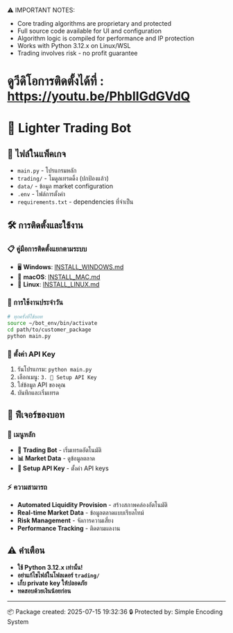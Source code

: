 ⚠️ IMPORTANT NOTES:
- Core trading algorithms are proprietary and protected
- Full source code available for UI and configuration
- Algorithm logic is compiled for performance and IP protection
- Works with Python 3.12.x on Linux/WSL
- Trading involves risk - no profit guarantee

# ดูวีดิโอการติดตั้งได้ที่ : https://youtu.be/PhbIIGdGVdQ
# 🚀 Lighter Trading Bot

## 📁 ไฟล์ในแพ็คเกจ
- `main.py` - โปรแกรมหลัก
- `trading/` - โมดูลเทรดดิ้ง (ปกป้องแล้ว)
- `data/` - ข้อมูล market configuration
- `.env` - ไฟล์การตั้งค่า
- `requirements.txt` - dependencies ที่จำเป็น

## 🛠️ การติดตั้งและใช้งาน

### 📋 คู่มือการติดตั้งแยกตามระบบ
- 🖥️ **Windows**: [INSTALL_WINDOWS.md](INSTALL_WINDOWS.md)
- 🍎 **macOS**: [INSTALL_MAC.md](INSTALL_MAC.md)  
- 🐧 **Linux**: [INSTALL_LINUX.md](INSTALL_LINUX.md)

### 🚀 การใช้งานประจำวัน
```bash
# ทุกครั้งที่ใช้บอท
source ~/bot_env/bin/activate
cd path/to/customer_package
python main.py
```

### 🔑 ตั้งค่า API Key
1. รันโปรแกรม: `python main.py`
2. เลือกเมนู: `3. 🔑 Setup API Key`
3. ใส่ข้อมูล API ของคุณ
4. บันทึกและเริ่มเทรด

## 🤖 ฟีเจอร์ของบอท

### 🎯 เมนูหลัก
- **🤖 Trading Bot** - เริ่มเทรดอัตโนมัติ
- **📊 Market Data** - ดูข้อมูลตลาด
- **🔑 Setup API Key** - ตั้งค่า API keys

### ⚡ ความสามารถ
- **Automated Liquidity Provision** - สร้างสภาพคล่องอัตโนมัติ
- **Real-time Market Data** - ข้อมูลตลาดแบบเรียลไทม์
- **Risk Management** - จัดการความเสี่ยง
- **Performance Tracking** - ติดตามผลงาน

## ⚠️ คำเตือน
- **ใช้ Python 3.12.x เท่านั้น!**
- **อย่าแก้ไขไฟล์ในโฟลเดอร์ `trading/`**
- **เก็บ private key ให้ปลอดภัย**
- **ทดสอบด้วยเงินน้อยก่อน**

---
📦 Package created: 2025-07-15 19:32:36
🔒 Protected by: Simple Encoding System
